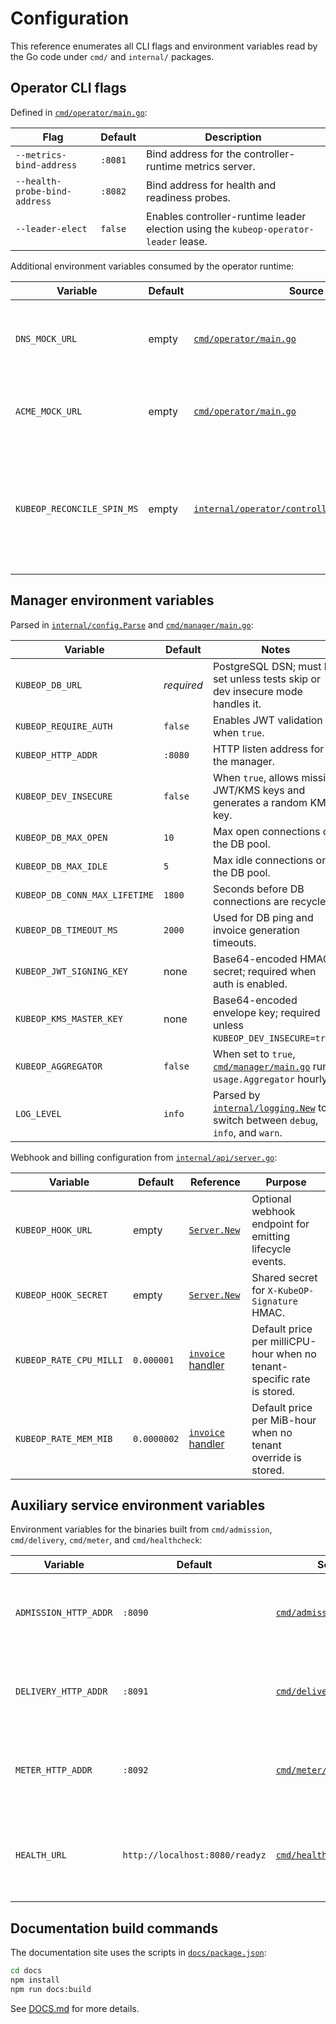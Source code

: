 # Configuration

This reference enumerates all CLI flags and environment variables read by the Go code under `cmd/` and `internal/` packages.

## Operator CLI flags

Defined in [`cmd/operator/main.go`](https://github.com/vaheed/kubeOP/blob/main/cmd/operator/main.go#L19-L47):

| Flag | Default | Description |
|------|---------|-------------|
| `--metrics-bind-address` | `:8081` | Bind address for the controller-runtime metrics server. |
| `--health-probe-bind-address` | `:8082` | Bind address for health and readiness probes. |
| `--leader-elect` | `false` | Enables controller-runtime leader election using the `kubeop-operator-leader` lease. |

Additional environment variables consumed by the operator runtime:

| Variable | Default | Source | Purpose |
|----------|---------|--------|---------|
| `DNS_MOCK_URL` | empty | [`cmd/operator/main.go`](https://github.com/vaheed/kubeOP/blob/main/cmd/operator/main.go#L40-L45) | Optional base URL for posting DNS record events during reconciliation. |
| `ACME_MOCK_URL` | empty | [`cmd/operator/main.go`](https://github.com/vaheed/kubeOP/blob/main/cmd/operator/main.go#L41-L46) | Optional base URL for posting certificate events. |
| `KUBEOP_RECONCILE_SPIN_MS` | empty | [`internal/operator/controllers/controllers.go`](https://github.com/vaheed/kubeOP/blob/main/internal/operator/controllers/controllers.go#L169-L177) | When set to an integer >0, each App reconciliation spins the CPU for that many milliseconds to simulate load. |

## Manager environment variables

Parsed in [`internal/config.Parse`](https://github.com/vaheed/kubeOP/blob/main/internal/config/config.go#L18-L52) and [`cmd/manager/main.go`](https://github.com/vaheed/kubeOP/blob/main/cmd/manager/main.go#L18-L63):

| Variable | Default | Notes |
|----------|---------|-------|
| `KUBEOP_DB_URL` | _required_ | PostgreSQL DSN; must be set unless tests skip or dev insecure mode handles it. |
| `KUBEOP_REQUIRE_AUTH` | `false` | Enables JWT validation when `true`. |
| `KUBEOP_HTTP_ADDR` | `:8080` | HTTP listen address for the manager. |
| `KUBEOP_DEV_INSECURE` | `false` | When `true`, allows missing JWT/KMS keys and generates a random KMS key. |
| `KUBEOP_DB_MAX_OPEN` | `10` | Max open connections on the DB pool. |
| `KUBEOP_DB_MAX_IDLE` | `5` | Max idle connections on the DB pool. |
| `KUBEOP_DB_CONN_MAX_LIFETIME` | `1800` | Seconds before DB connections are recycled. |
| `KUBEOP_DB_TIMEOUT_MS` | `2000` | Used for DB ping and invoice generation timeouts. |
| `KUBEOP_JWT_SIGNING_KEY` | none | Base64-encoded HMAC secret; required when auth is enabled. |
| `KUBEOP_KMS_MASTER_KEY` | none | Base64-encoded envelope key; required unless `KUBEOP_DEV_INSECURE=true`. |
| `KUBEOP_AGGREGATOR` | `false` | When set to `true`, [`cmd/manager/main.go`](https://github.com/vaheed/kubeOP/blob/main/cmd/manager/main.go#L48-L68) runs `usage.Aggregator` hourly. |
| `LOG_LEVEL` | `info` | Parsed by [`internal/logging.New`](https://github.com/vaheed/kubeOP/blob/main/internal/logging/log.go#L8-L18) to switch between `debug`, `info`, and `warn`. |

Webhook and billing configuration from [`internal/api/server.go`](https://github.com/vaheed/kubeOP/blob/main/internal/api/server.go):

| Variable | Default | Reference | Purpose |
|----------|---------|-----------|---------|
| `KUBEOP_HOOK_URL` | empty | [`Server.New`](https://github.com/vaheed/kubeOP/blob/main/internal/api/server.go#L27-L36) | Optional webhook endpoint for emitting lifecycle events. |
| `KUBEOP_HOOK_SECRET` | empty | [`Server.New`](https://github.com/vaheed/kubeOP/blob/main/internal/api/server.go#L27-L36) | Shared secret for `X-KubeOP-Signature` HMAC. |
| `KUBEOP_RATE_CPU_MILLI` | `0.000001` | [`invoice` handler](https://github.com/vaheed/kubeOP/blob/main/internal/api/server.go#L406-L417) | Default price per milliCPU-hour when no tenant-specific rate is stored. |
| `KUBEOP_RATE_MEM_MIB` | `0.0000002` | [`invoice` handler](https://github.com/vaheed/kubeOP/blob/main/internal/api/server.go#L406-L417) | Default price per MiB-hour when no tenant override is stored. |

## Auxiliary service environment variables

Environment variables for the binaries built from `cmd/admission`, `cmd/delivery`, `cmd/meter`, and `cmd/healthcheck`:

| Variable | Default | Source | Purpose |
|----------|---------|--------|---------|
| `ADMISSION_HTTP_ADDR` | `:8090` | [`cmd/admission/main.go`](https://github.com/vaheed/kubeOP/blob/main/cmd/admission/main.go#L13-L30) | HTTP bind address for the admission facade.
| `DELIVERY_HTTP_ADDR` | `:8091` | [`cmd/delivery/main.go`](https://github.com/vaheed/kubeOP/blob/main/cmd/delivery/main.go#L13-L30) | HTTP bind address for the delivery facade.
| `METER_HTTP_ADDR` | `:8092` | [`cmd/meter/main.go`](https://github.com/vaheed/kubeOP/blob/main/cmd/meter/main.go#L13-L30) | HTTP bind address for the metering facade.
| `HEALTH_URL` | `http://localhost:8080/readyz` | [`cmd/healthcheck/main.go`](https://github.com/vaheed/kubeOP/blob/main/cmd/healthcheck/main.go#L9-L24) | Target URL the `/hc` binary probes; exit code indicates readiness. |

## Documentation build commands

The documentation site uses the scripts in [`docs/package.json`](https://github.com/vaheed/kubeOP/blob/main/docs/package.json):

```bash
cd docs
npm install
npm run docs:build
```

See [DOCS.md](https://github.com/vaheed/kubeOP/blob/main/DOCS.md) for more details.
